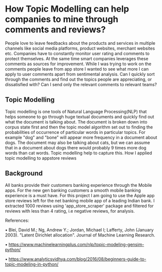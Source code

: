 # How Topic Modelling can help companies to mine through comments and reviews?


People love to leave feedbacks about the products and services in multiple channels like social media platforms, product websites, merchant websites etc. Companies have to constantly monitor user rating and comments to protect themselves. At the same time smart companies leverages these comments as sources for improvement. 
While I was trying to work on the  comments people leave from app store I wanted to see what more I can apply to user comments apart from sentimental analysis. Can I quickly sort through the comments and find out the topics people are appreciating, or dissatisfied with? Can I send only the relevant comments to relevant teams? 

## Topic Modelling

Topic modelling is one tools of Natural Language Processing(NLP) that helps someone to go through huge textual documents and quickly find out what the document is talking about.  The document is broken down into corpus state first and then the topic model algorithm set out to finding the probabilities of occurrence of particular words in particular topics. For example "dog" and "bone" will appear more frequency in a document about dogs. The document may also be talking about cats, but we can assume that in a document about dogs there would probably 9 times more dog words than cat words. Topic modelling help to capture this. 
How I applied topic modelling to appstore reviews

## Background

All banks provide their customers banking experience through the Mobile apps. For the new gen banking customers a smooth mobile banking experience is a must have. For this project I am going to use the Apple app store reviews left for the net banking mobile app of a leading Indian bank. I extracted 1000 reviews using 'app_store_scraper' package and filtered for reviews with less than 4 rating, i.e negative reviews, for analysis. 


References:

•	Blei, David M.; Ng, Andrew Y.; Jordan, Michael I; Lafferty, John (January 2003). "Latent Dirichlet allocation". Journal of Machine Learning Research.

•	https://www.machinelearningplus.com/nlp/topic-modeling-gensim-python/ 

•	https://www.analyticsvidhya.com/blog/2016/08/beginners-guide-to-topic-modeling-in-python/ 


